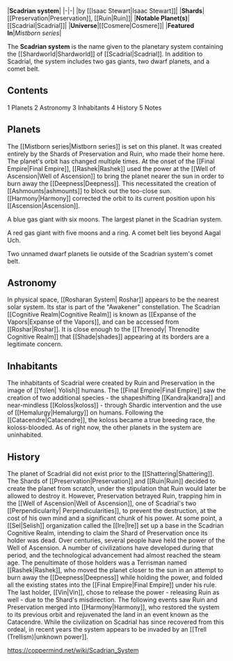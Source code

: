 |**Scadrian system**|
|-|-|
|by [[Isaac Stewart\|Isaac Stewart]]|
|**Shards**|[[Preservation\|Preservation]], [[Ruin\|Ruin]]|
|**Notable Planet(s)**|[[Scadrial\|Scadrial]]|
|**Universe**|[[Cosmere\|Cosmere]]|
|**Featured In**|*Mistborn series*|

The **Scadrian system** is the name given to the planetary system containing the [[Shardworld\|Shardworld]] of [[Scadrial\|Scadrial]]. In addition to Scadrial, the system includes two gas giants, two dwarf planets, and a comet belt.

## Contents

1 Planets
2 Astronomy
3 Inhabitants
4 History
5 Notes


## Planets

The [[Mistborn series\|Mistborn series]] is set on this planet. It was created entirely by the Shards of Preservation and Ruin, who made their home here. The planet's orbit has changed multiple times. At the onset of the [[Final Empire\|Final Empire]], [[Rashek\|Rashek]] used the power at the [[Well of Ascension\|Well of Ascension]] to bring the planet nearer the sun in order to burn away the [[Deepness\|Deepness]]. This necessitated the creation of [[Ashmounts\|ashmounts]] to block out the too-close sun. [[Harmony\|Harmony]] corrected the orbit to its current position upon his [[Ascension\|Ascension]].


A blue gas giant with six moons. The largest planet in the Scadrian system.


A red gas giant with five moons and a ring. A comet belt lies beyond Aagal Uch.


Two unnamed dwarf planets lie outside of the Scadrian system's comet belt.

## Astronomy
In physical space, [[Rosharan System\| Roshar]] appears to be the nearest solar system. Its star is part of the "Awakener" constellation. The Scadrian [[Cognitive Realm\|Cognitive Realm]] is known as [[Expanse of the Vapors\|Expanse of the Vapors]], and can be accessed from [[Roshar\|Roshar]]. It is close enough to the [[Threnody\| Threnodite Cognitive Realm]] that [[Shade\|shades]] appearing at its borders are a legitimate concern.

## Inhabitants
The inhabitants of Scadrial were created by Ruin and Preservation in the image of [[Yolen\| Yolish]] humans. The [[Final Empire\|Final Empire]] saw the creation of two additional species - the shapeshifting [[Kandra\|kandra]] and near-mindless [[Koloss\|koloss]] - through Shardic intervention and the use of [[Hemalurgy\|Hemalurgy]] on humans. Following the [[Catacendre\|Catacendre]], the koloss became a true breeding race, the koloss-blooded.
As of right now, the other planets in the system are uninhabited.

## History
The planet of Scadrial did not exist prior to the [[Shattering\|Shattering]]. The Shards of [[Preservation\|Preservation]] and [[Ruin\|Ruin]] decided to create the planet from scratch, under the stipulation that Ruin would later be allowed to destroy it. However, Preservation betrayed Ruin, trapping him in the [[Well of Ascension\|Well of Ascension]], one of Scadrial's two [[Perpendicularity\| Perpendicularities]], to prevent the destruction, at the cost of his own mind and a significant chunk of his power.
At some point, a [[Sel\|Selish]] organization called the [[Ire\|Ire]] set up a base in the Scadrian Cognitive Realm, intending to claim the Shard of Preservation once its holder was dead.
Over centuries, several people have held the power of the Well of Ascension. A number of civilizations have developed during that period, and the technological advancement had almost reached the steam age. The penultimate of those holders was a Terrisman named [[Rashek\|Rashek]], who moved the planet closer to the sun in an attempt to burn away the [[Deepness\|Deepness]] while holding the power, and folded all the existing states into the [[Final Empire\|Final Empire]] under his rule. The last holder, [[Vin\|Vin]], chose to release the power - releasing Ruin as well - due to the Shard's misdirection. The following events saw Ruin and Preservation merged into [[Harmony\|Harmony]], who restored the system to its previous orbit and rejuvenated the land in an event known as the Catacendre.
While the civilization on Scadrial has since recovered from this ordeal, in recent years the system appears to be invaded by an [[Trell (Trellism)\|unknown power]].



https://coppermind.net/wiki/Scadrian_System